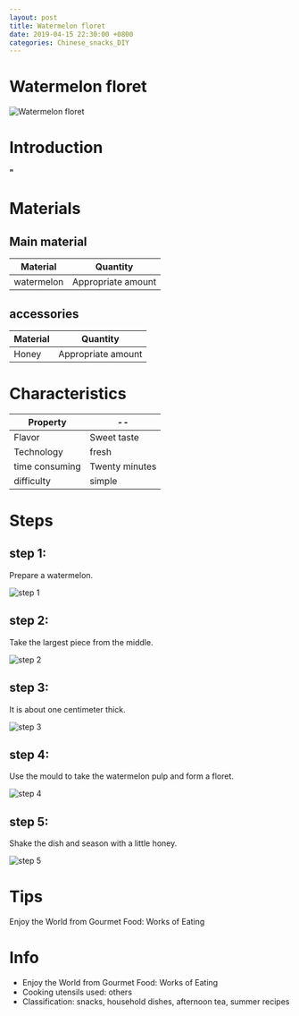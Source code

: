 ```yaml
---
layout: post
title: Watermelon floret
date: 2019-04-15 22:30:00 +0800
categories: Chinese_snacks_DIY
---
```


# Watermelon floret

![Watermelon floret]({{site.baseurl}}/img/405592/405592.jpg)

# Introduction

**"**

# Materials


## Main material

Material|Quantity
--|--
watermelon|Appropriate amount

## accessories

Material|Quantity
--|--
Honey|Appropriate amount

# Characteristics

Property|--
--|--
Flavor|Sweet taste
Technology|fresh
time consuming|Twenty minutes
difficulty|simple

# Steps

## step 1:

Prepare a watermelon.

![step 1]({{site.baseurl}}/img/405592/1.jpg)

## step 2:

Take the largest piece from the middle.

![step 2]({{site.baseurl}}/img/405592/2.jpg)

## step 3:

It is about one centimeter thick.

![step 3]({{site.baseurl}}/img/405592/3.jpg)

## step 4:

Use the mould to take the watermelon pulp and form a floret.

![step 4]({{site.baseurl}}/img/405592/4.jpg)

## step 5:

Shake the dish and season with a little honey.

![step 5]({{site.baseurl}}/img/405592/5.jpg)

# Tips

Enjoy the World from Gourmet Food: Works of Eating

# Info

- Enjoy the World from Gourmet Food: Works of Eating
- Cooking utensils used: others
- Classification: snacks, household dishes, afternoon tea, summer recipes